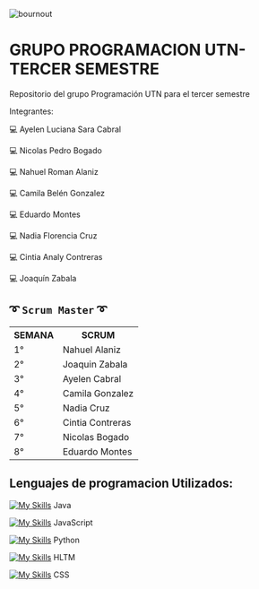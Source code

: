 ![bournout](https://media1.giphy.com/media/qgQUggAC3Pfv687qPC/giphy.gif?cid=ecf05e478cgsjhz6argalx43b40lwnst1qy28njtgel71ni1&rid=giphy.gif&ct=g)

# GRUPO PROGRAMACION UTN- TERCER SEMESTRE

Repositorio del grupo Programación UTN para el tercer semestre

Integrantes:

:computer: Ayelen Luciana Sara Cabral 

:computer: Nicolas Pedro Bogado

:computer: Nahuel Roman Alaniz

:computer: Camila Belén Gonzalez

:computer: Eduardo Montes

:computer: Nadia Florencia  Cruz

:computer: Cintia Analy Contreras

:computer: Joaquín Zabala


 ## ➰ ` Scrum Master ` ➰
 
<table align="center">
	<tr>
		<th>SEMANA</th>
		<th> SCRUM </th>
	</tr>
	<tr>
		<td>1°</td>
		<td>Nahuel Alaniz</td>
	</tr>
	<tr>
		<td>2°</td>
		<td>Joaquin Zabala</td> 
	</tr>
	<tr>
		<td>3°</td>
		<td>Ayelen Cabral</td>
	</tr> 
	<tr>
		<td>4°</td>
		<td>Camila Gonzalez</td>
	</tr> 
	<tr>
		<td>5°</td>
		<td>Nadia Cruz</td>
	</tr>
	<tr>
		<td>6°</td>
		<td>Cintia Contreras</td>
	</tr>
	<tr>
		<td>7°</td>
		<td>Nicolas Bogado</td>
	</tr>	
	<tr>
		<td>8°</td>
		<td>Eduardo Montes</td>
	</tr>
	
</table>

## Lenguajes de programacion Utilizados:

[![My Skills](https://skillicons.dev/icons?i=java)](https://skillicons.dev) Java

[![My Skills](https://skillicons.dev/icons?i=js)](https://skillicons.dev) JavaScript

[![My Skills](https://skillicons.dev/icons?i=py)](https://skillicons.dev) Python

[![My Skills](https://skillicons.dev/icons?i=html)](https://skillicons.dev) HLTM

[![My Skills](https://skillicons.dev/icons?i=css)](https://skillicons.dev) CSS
